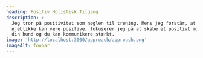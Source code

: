 ```yaml
---
heading: Positiv Holistisk Tilgang
description: >-
  Jeg tror på positivitet som nøglen til træning. Mens jeg forstår, at ikke alle
  øjeblikke kan være positive, fokuserer jeg på at skabe et positivt miljø, hvor
  din hund og du kan kommunikere stærkt. 
image: 'http://localhost:3000/approach/approach.png'
imageAlt: foobar
---
```


